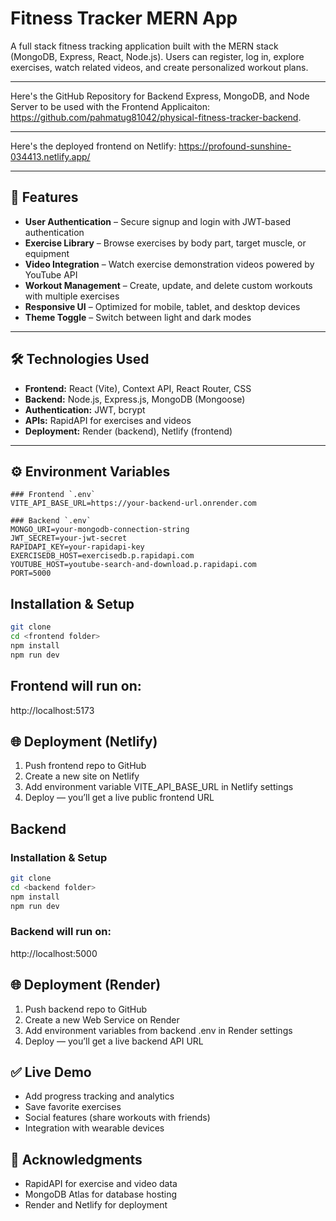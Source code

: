 # Fitness Tracker MERN App

A full stack fitness tracking application built with the MERN stack (MongoDB, Express, React, Node.js). Users can register, log in, explore exercises, watch related videos, and create personalized workout plans.

---

Here's the GitHub Repository for Backend Express, MongoDB, and Node Server to be used with the Frontend Applicaiton: https://github.com/pahmatug81042/physical-fitness-tracker-backend.

---

Here's the deployed frontend on Netlify: https://profound-sunshine-034413.netlify.app/

---

## 🚀 Features

- **User Authentication** – Secure signup and login with JWT-based authentication  
- **Exercise Library** – Browse exercises by body part, target muscle, or equipment  
- **Video Integration** – Watch exercise demonstration videos powered by YouTube API  
- **Workout Management** – Create, update, and delete custom workouts with multiple exercises  
- **Responsive UI** – Optimized for mobile, tablet, and desktop devices  
- **Theme Toggle** – Switch between light and dark modes  

---

## 🛠️ Technologies Used

- **Frontend:** React (Vite), Context API, React Router, CSS  
- **Backend:** Node.js, Express.js, MongoDB (Mongoose)  
- **Authentication:** JWT, bcrypt  
- **APIs:** RapidAPI for exercises and videos  
- **Deployment:** Render (backend), Netlify (frontend)  

---

## ⚙️ Environment Variables

```.env
### Frontend `.env`
VITE_API_BASE_URL=https://your-backend-url.onrender.com

### Backend `.env`
MONGO_URI=your-mongodb-connection-string
JWT_SECRET=your-jwt-secret
RAPIDAPI_KEY=your-rapidapi-key
EXERCISEDB_HOST=exercisedb.p.rapidapi.com
YOUTUBE_HOST=youtube-search-and-download.p.rapidapi.com
PORT=5000

```
## Installation & Setup
```bash
git clone
cd <frontend folder>
npm install
npm run dev
```

## Frontend will run on:
http://localhost:5173

## 🌐 Deployment (Netlify)
1. Push frontend repo to GitHub
2. Create a new site on Netlify
3. Add environment variable VITE_API_BASE_URL in Netlify settings
4. Deploy — you’ll get a live public frontend URL

## Backend
### Installation & Setup
```bash
git clone
cd <backend folder>
npm install
npm run dev
```

### Backend will run on:
http://localhost:5000

## 🌐 Deployment (Render)
1. Push backend repo to GitHub
2. Create a new Web Service on Render
3. Add environment variables from backend .env in Render settings
4. Deploy — you’ll get a live backend API URL

## ✅ Live Demo
* Add progress tracking and analytics
* Save favorite exercises
* Social features (share workouts with friends)
* Integration with wearable devices

## 🙌 Acknowledgments
* RapidAPI for exercise and video data
* MongoDB Atlas for database hosting
* Render and Netlify for deployment
